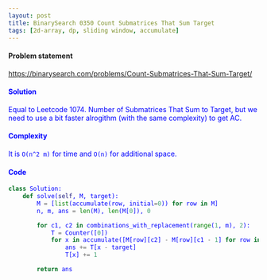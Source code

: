 ```yaml
---
layout: post
title: BinarySearch 0350 Count Submatrices That Sum Target
tags: [2d-array, dp, sliding window, accumulate]
---
```


#### Problem statement

<a href="https://binarysearch.com/problems/Count-Submatrices-That-Sum-Target/"> <font color = blue>https://binarysearch.com/problems/Count-Submatrices-That-Sum-Target/

#### Solution
Equal to Leetcode 1074. Number of Submatrices That Sum to Target, but we need to use a bit faster alrogithm (with the same complexity) to get AC.

#### Complexity
It is `O(n^2 m)` for time and `O(n)` for additional space.


#### Code
```python
class Solution:
    def solve(self, M, target):
        M = [list(accumulate(row, initial=0)) for row in M]
        n, m, ans = len(M), len(M[0]), 0

        for c1, c2 in combinations_with_replacement(range(1, m), 2):
            T = Counter([0])
            for x in accumulate([M[row][c2] - M[row][c1 - 1] for row in range(n)]):
                ans += T[x - target]
                T[x] += 1   

        return ans
```
